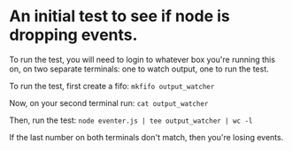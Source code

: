 An initial test to see if node is dropping events.
===

To run the test, you will need to login to whatever box you're running this on,
on two separate terminals: one to watch output, one to run the test.

To run the test, first create a fifo: `mkfifo output_watcher`

Now, on your second terminal run: `cat output_watcher`

Then, run the test: `node eventer.js | tee output_watcher | wc -l`

If the last number on both terminals don't match, then you're losing events.
